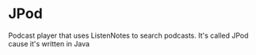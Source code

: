 # JPod
Podcast player that uses ListenNotes to search podcasts. It's called JPod cause it's written in Java

